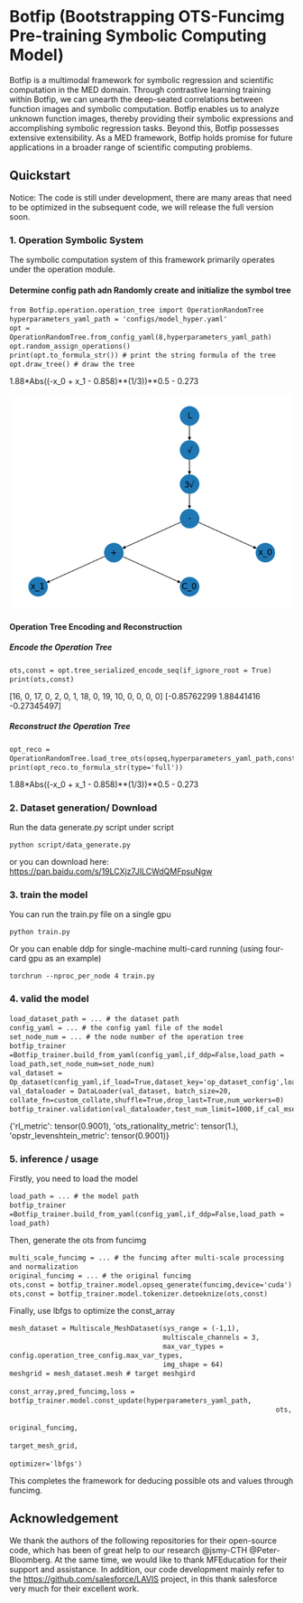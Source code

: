 # Botfip (Bootstrapping OTS-Funcimg Pre-training Symbolic Computing Model)

Botfip is a multimodal framework for symbolic regression and scientific computation in the MED domain. Through contrastive learning training within Botfip, we can unearth the deep-seated correlations between function images and symbolic computation. Botfip enables us to analyze unknown function images, thereby providing their symbolic expressions and accomplishing symbolic regression tasks. Beyond this, Botfip possesses extensive extensibility. As a MED framework, Botfip holds promise for future applications in a broader range of scientific computing problems.


## Quickstart
Notice: The code is still under development, there are many areas that need to be optimized in the subsequent code,  we will release the full version soon.
### 1. Operation Symbolic System
The symbolic computation system of this framework primarily operates under the operation module.


#### Determine config path adn Randomly create and initialize the symbol tree
```
from Botfip.operation.operation_tree import OperationRandomTree
hyperparameters_yaml_path = 'configs/model_hyper.yaml'
opt = OperationRandomTree.from_config_yaml(8,hyperparameters_yaml_path)
opt.random_assign_operations()
print(opt.to_formula_str()) # print the string formula of the tree
opt.draw_tree() # draw the tree
```
1.88*Abs((-x_0 + x_1 - 0.858)**(1/3))**0.5 - 0.273

![img.png](img.png)

#### Operation Tree Encoding and Reconstruction
##### Encode the Operation Tree
```
ots,const = opt.tree_serialized_encode_seq(if_ignore_root = True)
print(ots,const)
```
[16, 0, 17, 0, 2, 0, 1, 18, 0, 19, 10, 0, 0, 0, 0] [-0.85762299  1.88441416 -0.27345497]


##### Reconstruct the Operation Tree
```
opt_reco = OperationRandomTree.load_tree_ots(opseq,hyperparameters_yaml_path,constant_array=op_constant)
print(opt_reco.to_formula_str(type='full'))
```
1.88*Abs((-x_0 + x_1 - 0.858)**(1/3))**0.5 - 0.273

### 2. Dataset generation/ Download
Run the data generate.py script under script
```
python script/data_generate.py
```
or you can download here: https://pan.baidu.com/s/19LCXjz7JILCWdQMFpsuNgw 

### 3. train the model
You can run the train.py file on a single gpu
```
python train.py
```
Or you can enable ddp for single-machine multi-card running (using four-card gpu as an example)
```
torchrun --nproc_per_node 4 train.py
```

### 4. valid the model
```
load_dataset_path = ... # the dataset path
config_yaml = ... # the config yaml file of the model
set_node_num = ... # the node number of the operation tree
botfip_trainer =Botfip_trainer.build_from_yaml(config_yaml,if_ddp=False,load_path = load_path,set_node_num=set_node_num)
val_dataset =  Op_dataset(config_yaml,if_load=True,dataset_key='op_dataset_config',load_dataset_path=load_dataset_path)
val_dataloader = DataLoader(val_dataset, batch_size=20, collate_fn=custom_collate,shuffle=True,drop_last=True,num_workers=0)
botfip_trainer.validation(val_dataloader,test_num_limit=1000,if_cal_mse=False,set_node_num=set_node_num)
```
{'rl_metric': tensor(0.9001),
 'ots_rationality_metric': tensor(1.),
 'opstr_levenshtein_metric': tensor(0.9001)}

### 5. inference / usage
Firstly, you need to load the model

```
load_path = ... # the model path
botfip_trainer =Botfip_trainer.build_from_yaml(config_yaml,if_ddp=False,load_path = load_path)
```
Then, generate the ots from funcimg

```
multi_scale_funcimg = ... # the funcimg after multi-scale processing and normalization
original_funcimg = ... # the original funcimg
ots,const = botfip_trainer.model.opseq_generate(funcimg,device='cuda')
ots,const = botfip_trainer.model.tokenizer.detoeknize(ots,const)
```
Finally, use lbfgs to optimize the const_array
```
mesh_dataset = Multiscale_MeshDataset(sys_range = (-1,1),
                                      multiscale_channels = 3,
                                      max_var_types = config.operation_tree_config.max_var_types,
                                      img_shape = 64)
meshgrid = mesh_dataset.mesh # target meshgird

const_array,pred_funcimg,loss = botfip_trainer.model.const_update(hyperparameters_yaml_path,
                                                                  ots,
                                                                  original_funcimg,
                                                                  target_mesh_grid,
                                                                  optimizer='lbfgs')
```
This completes the framework for deducing possible ots and values through funcimg.

## Acknowledgement
We thank the authors of the following repositories for their open-source code, which has been of great help to our research @jsmy-CTH @Peter-Bloomberg. At the same time, we would like to thank MFEducation for their support and assistance. In addition, our code development mainly refer to the https://github.com/salesforce/LAVIS project, in this thank salesforce very much for their excellent work.


```
